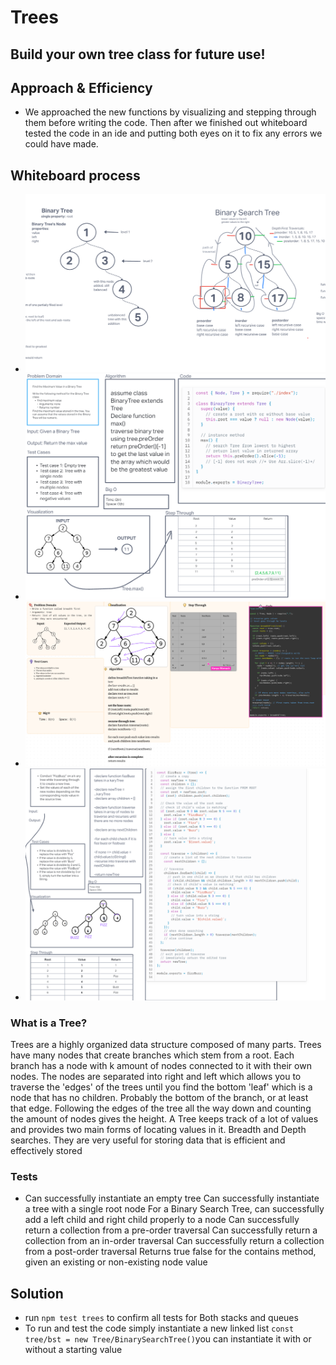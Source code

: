 # Trees

## Build your own tree class for future use!

## Approach & Efficiency

- We approached the new functions by visualizing and stepping through them before writing the code. Then after we finished out whiteboard tested the code in an ide and putting both eyes on it to fix any errors we could have made.

## Whiteboard process

- ![Whiteboard 1](assets/CodeChallenge15.png)
- ![Whiteboard 2](assets/CodeChallenge16.png)
- ![Whiteboard 3](assets/CodeChallenge17.png)
- ![Whiteboard 4](assets/CodeChallenge18.png)

### What is a Tree?

Trees are a highly organized data structure composed of many parts. Trees have many nodes that create branches which stem from a root. Each branch has a node with k amount of nodes connected to it with their own nodes. The nodes are separated into right and left which allows you to traverse the 'edges' of the trees until you find the bottom 'leaf' which is a node that has no children. Probably the bottom of the branch, or at least that edge. Following the edges of the tree all the way down and counting the amount of nodes gives the height. A Tree keeps track of a lot of values and provides two main forms of locating values in it. Breadth and Depth searches. They are very useful for storing data that is efficient and effectively stored

### Tests

- Can successfully instantiate an empty tree
  Can successfully instantiate a tree with a single root node
  For a Binary Search Tree, can successfully add a left child and right child properly to a node
  Can successfully return a collection from a pre-order traversal
  Can successfully return a collection from an in-order traversal
  Can successfully return a collection from a post-order traversal
  Returns true false for the contains method, given an existing or non-existing node value

## Solution

- run `npm test trees` to confirm all tests for Both stacks and queues
- To run and test the code simply instantiate a new linked list `const tree/bst = new Tree/BinarySearchTree()`you can instantiate it with or without a starting value

